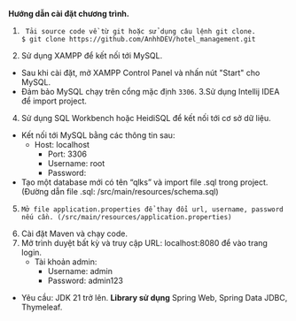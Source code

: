**Hướng dẫn cài đặt chương trình.**
1.      Tải source code về từ git hoặc sử dụng câu lệnh git clone.
       $ git clone https://github.com/AnhhDEV/hotel_management.git
2.	 Sử dụng XAMPP để kết nối tới MySQL.
  - Sau khi cài đặt, mở  XAMPP Control Panel và nhấn nút "Start" cho 	MySQL.
  - Đảm bảo MySQL chạy trên cổng mặc định `3306`.
3.Sử dụng Intellij IDEA để import project. 
4.	 Sử dụng SQL Workbench hoặc HeidiSQL để kết nối tới cơ sở dữ liệu.
- Kết nối tới MySQL bằng các thông tin sau:
     + Host: localhost
         + Port: 3306
         + Username: root
         + Password: 	
- Tạo một database mới có tên “qlks” và import file .sql trong project.
	(Đường dẫn file .sql: /src/main/resources/schema.sql)
5.     Mở file application.properties để thay đổi url, username, password nếu cần. (/src/main/resources/application.properties)

6. Cài đặt Maven và chạy code.
7. Mở trình duyệt bất kỳ và truy cập URL: localhost:8080 để vào trang login.
   -  Tài khoản admin:  
       + Username: admin
       + Password: admin123    
* Yêu cầu: JDK 21 trở lên.
**Library sử dụng**
  Spring Web, Spring Data JDBC, Thymeleaf.

